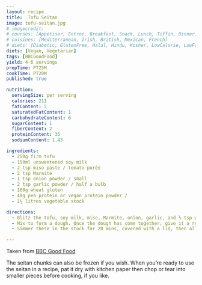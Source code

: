 ```yaml
---
layout: recipe
title:  Tofu Seitan
image: tofu-seitan.jpg
# imagecredit:
# courses: [Appetiser, Entree, Breakfast, Snack, Lunch, Tiffin, Dinner, Supper]
# cuisines: [Mediterranean, Irish, British, Mexican, French]
# diets: [Diabetic, GlutenFree, Halal, Hindu, Kosher, LowCalorie, LowFat, LowLactose, LowSalt, Vegan, Vegetarian]
diets: [Vegan, Vegetarian]
tags: [BBCGoodFood]
yield: 4-6 servings
prepTime: PT25M
cookTime: PT20M
published: true

nutrition:
  servingSize: per serving
  calories: 211
  fatContent: 5
  saturatedFatContent: 1
  carbohydrateContent: 6
  sugarContent: 1
  fiberContent: 2
  proteinContent: 35
  sodiumContent: 1.43

ingredients:
  - 250g firm tofu
  - 150ml unsweetened soy milk
  - 2 tsp miso paste / tomato purée
  - 2 tsp Marmite
  - 1 tsp onion powder / small
  - 2 tsp garlic powder / half a bulb
  - 160g wheat gluten
  - 40g pea protein or vegan protein powder /
  - 1½ litres vegetable stock

directions:
  - Blitz the tofu, soy milk, miso, Marmite, onion, garlic, and ½ tsp white pepper in a food processor until smooth. Tip into a bowl and add the wheat gluten and pea protein or protein powder.
  - Mix to form a dough. Once the dough has come together, give it a really good knead, stretching and tearing for 10-15 mins. It will be ready once the dough feels springy. Pour the vegetable stock into a pan. Bring to a simmer. Flatten out the seitan to a thickness of 1cm and chop into chicken breast sized chunks.
  - Simmer these in the stock for 20 mins, covered with a lid, then allow to cool in the stock. Ideally, do this the day before and leave to chill in the fridge.

---
```

Taken from [BBC Good Food](https://www.bbcgoodfood.com/recipes/seitan)

The seitan chunks can also be frozen if you wish. When you’re ready to use the seitan in a recipe, pat it dry with kitchen paper then chop or tear into smaller pieces before cooking, if you like.
